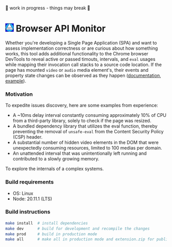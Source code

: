 🚧 work in progress - things may break 🚧

# <img src="./public/img/icon.svg" width="26"/> Browser API Monitor

Whether you're developing a Single Page Application (SPA) and want to assess implementation correctness or are curious about how something works, this tool adds additional functionality to the Chrome browser DevTools to reveal active or passed timouts, intervals, and `eval` usages while mapping their invocation call stacks to a source code location. If the page has mounted `video` or `audio` media element's, their events and property state changes can be observed as they happen ([documentation](https://developer.mozilla.org/docs/Web/API/HTMLMediaElement), [example](https://www.w3.org/2010/05/video/mediaevents.html)).

### Motivation

To expedite issues discovery, here are some examples from experience:

- A ~10ms delay interval constantly consuming approximately 10% of CPU from a third-party library, solely to check if the page was resized.
- A bundled dependency library that utilizes the eval function, thereby preventing the removal of `unsafe-eval` from the Content Security Policy (CSP) header.
- A substantial number of hidden video elements in the DOM that were unexpectedly consuming resources, limited to 100 medias per domain.
- An unattended interval that was unintentionally left running and contributed to a slowly growing memory.

To explore the internals of a complex systems.

### Build requirements

- OS: Linux
- Node: 20.11.1 (LTS)

### Build instructions

```bash
make install  # install dependencies
make dev      # build for development and recompile the changes
make prod     # build in production mode
make all      # make all in production mode and extension.zip for publishing
```
